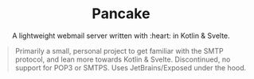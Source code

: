 <h1 align="center">Pancake</h1>

<p align="center">A lightweight webmail server written with :heart: in Kotlin & Svelte.</p>

> Primarily a small, personal project to get familiar with the SMTP protocol, and lean more towards Kotlin & Svelte. Discontinued, no support for POP3 or SMTPS. Uses JetBrains/Exposed under the hood.
